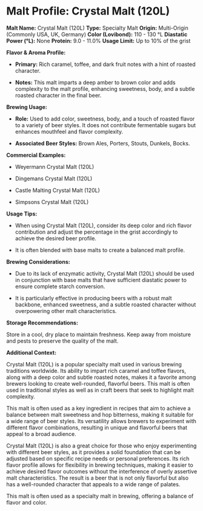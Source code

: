 # Malt Profile: Crystal Malt (120L)

**Malt Name:** Crystal Malt (120L)
**Type:** Specialty Malt
**Origin:** Multi-Origin (Commonly USA, UK, Germany)
**Color (Lovibond):** 110 - 130 °L
**Diastatic Power (°L):** None
**Protein:** 9.0 - 11.0%
**Usage Limit:** Up to 10% of the grist

**Flavor & Aroma Profile:**

* **Primary:** Rich caramel, toffee, and dark fruit notes with a hint of roasted character.

* **Notes:** This malt imparts a deep amber to brown color and adds complexity to the malt profile, enhancing sweetness, body, and a subtle roasted character in the final beer.

**Brewing Usage:**

* **Role:** Used to add color, sweetness, body, and a touch of roasted flavor to a variety of beer styles. It does not contribute fermentable sugars but enhances mouthfeel and flavor complexity.

* **Associated Beer Styles:** Brown Ales, Porters, Stouts, Dunkels, Bocks.

**Commercial Examples:**

* Weyermann Crystal Malt (120L)

* Dingemans Crystal Malt (120L)

* Castle Malting Crystal Malt (120L)

* Simpsons Crystal Malt (120L)

**Usage Tips:**

* When using Crystal Malt (120L), consider its deep color and rich flavor contribution and adjust the percentage in the grist accordingly to achieve the desired beer profile.

* It is often blended with base malts to create a balanced malt profile.

**Brewing Considerations:**

* Due to its lack of enzymatic activity, Crystal Malt (120L) should be used in conjunction with base malts that have sufficient diastatic power to ensure complete starch conversion.

* It is particularly effective in producing beers with a robust malt backbone, enhanced sweetness, and a subtle roasted character without overpowering other malt characteristics.

**Storage Recommendations:**

Store in a cool, dry place to maintain freshness. Keep away from moisture and pests to preserve the quality of the malt.

**Additional Context:**

Crystal Malt (120L) is a popular specialty malt used in various brewing traditions worldwide. Its ability to impart rich caramel and toffee flavors, along with a deep color and subtle roasted notes, makes it a favorite among brewers looking to create well-rounded, flavorful beers. This malt is often used in traditional styles as well as in craft beers that seek to highlight malt complexity.

This malt is often used as a key ingredient in recipes that aim to achieve a balance between malt sweetness and hop bitterness, making it suitable for a wide range of beer styles. Its versatility allows brewers to experiment with different flavor combinations, resulting in unique and flavorful beers that appeal to a broad audience.

Crystal Malt (120L) is also a great choice for those who enjoy experimenting with different beer styles, as it provides a solid foundation that can be adjusted based on specific recipe needs or personal preferences. Its rich flavor profile allows for flexibility in brewing techniques, making it easier to achieve desired flavor outcomes without the interference of overly assertive malt characteristics. The result is a beer that is not only flavorful but also has a well-rounded character that appeals to a wide range of palates.

This malt is often used as a specialty malt in brewing, offering a balance of flavor and color.
